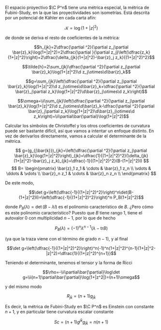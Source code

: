 El espacio proyectivo $\C P^n$ tiene una métrica especial, la métrica de Fubini-Study, en la que las proyectividades son isometrías. Está descrita por un potencial de Kähler en cada carta afín: 

$$\mathcal{K}=\log(1+|z|^2)$$

de donde se deriva el resto de coeficientes de la métrica:

$$h_{jk}=2\dfrac{\partial ^2}{\partial z_j\partial \bar{z}_k}\log(1+|z|^2)=2\dfrac{\partial }{\partial z_j}\left(\dfrac{z_k}{1+|z|^2}\right)=2\dfrac{\delta_{jk}(1+|z|^2)-\bar{z}_j z_k}{(1+|z|^2)^2}$$

$$\tilde{h}=2\sum_{jk}\dfrac{\partial ^2}{\partial z_j\partial \bar{z}_k}\log(1+|z|^2)\d z_j\otimes\d\bar{z}_k$$

$$g=\sum_{jk}\left(\dfrac{\partial ^2}{\partial z_j\partial \bar{z}_k}\log(1+|z|^2)\d z_j\otimes\d\bar{z}_k+\dfrac{\partial ^2}{\partial \bar{z}_j\partial z_k}\log(1+|z|^2)\d\bar{z}_j\otimes\d z_k\right)$$

$$\omega=\ii\sum_{jk}\left(\dfrac{\partial ^2}{\partial z_j\partial \bar{z}_k}\log(1+|z|^2)\d z_j\otimes\d\bar{z}_k-\dfrac{\partial ^2}{\partial \bar{z}_j\partial z_k}\log(1+|z|^2)\d\bar{z}_j\otimes\d z_k\right)=\ii\partial\bar{\partial}\log(1+|z|^2)$$

Calcular los símbolos de Christoffel y los otros coeficientes de curvatura puede ser bastante difícil, así que vamos a intentar un enfoque distinto. En vez de derivarlos directamente, vamos a calcular el determinante de la métrica.

$$
g=(g_{j\bar{k}})_{jk}=\left(\dfrac{\partial ^2}{\partial z_j\partial \bar{z}_k}\log(1+|z|^2)\right)_{jk}=\dfrac{1}{(1+|z|^2)^2}(\delta_{jk}(1+|z|^2)-\bar{z}_j z_k)_{jk}=\dfrac{-1}{(1+|z|^2)^2}(B-(1+|z|^2)I)
$$
$$
B=
\begin{pmatrix}
\bar{z}_1 z_1 & \cdots & \bar{z}_1 z_n \\
\vdots        & \ddots & \vdots        \\
\bar{z}_n z_1 & \cdots & \bar{z}_n z_n \\
\end{pmatrix}
$$

De este modo, 

$$\det g=\left(\dfrac{-1}{(1+|z|^2)^2}\right)^n\det(B-(1+|z|^2)I)=\left(\dfrac{-1}{(1+|z|^2)^2}\right)^n P_B(1+|z|^2)$$  

donde $P_B(\lambda)=\det(B-\lambda I)$ es el polinomio característico de $B$. ¿Pero cómo es este polinomio característico? Puesto que $B$ tiene rango 1, tiene el autovalor 0 con multiplicidad $n-1$, por lo que de hecho

$$P_B(\lambda)=(-1)^n \lambda^{n-1}(\lambda-\text{tr} B)$$

(ya que la traza viene con el término de grado $n-1$), y al final

$$\det g=\left(\dfrac{-1}{(1+|z|^2)^2}\right)^n(-1)^n(1+|z|^2)^{n-1}(1+|z|^2-|z|^2)=\dfrac{1}{(1+|z|^2)^{n+1}}$$

Teniendo el determinante, tenemos el tensor y la forma de Ricci

$$\rho=-\ii\partial\bar{\partial}\log\det g=\ii(n+1)\partial\bar{\partial}\log(1+|z^2|)=(n+1)\omega$$

y del mismo modo

$$R_{j\bar{k}}=(n+1)g_{j\bar{k}}$$

Es decir, la métrica de Fubini-Study en $\C P^n$ es Einstein con constante $n+1$, y en particular tiene curvatura escalar constante

$$Sc=(n+1)g^{j\bar{k}}g_{j\bar{k}}=n(n+1)$$